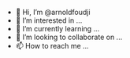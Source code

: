 - 👋 Hi, I’m @arnoldfoudji
- 👀 I’m interested in ...
- 🌱 I’m currently learning ...
- 💞️ I’m looking to collaborate on ...
- 📫 How to reach me ...

<!---
arnoldfoudji/arnoldfoudji is a ✨ special ✨ repository because its `README.md` (this file) appears on your GitHub profile.
You can click the Preview link to take a look at your changes.
--->
